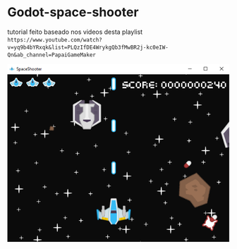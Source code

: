 # Godot-space-shooter

tutorial feito baseado nos videos desta playlist
`https://www.youtube.com/watch?v=yq9b4bYRxqk&list=PLQzIfDE4WrykgQb3fMwBR2j-kc0eIW-Qn&ab_channel=PapaiGameMaker`

![Login](./build/cover.png)